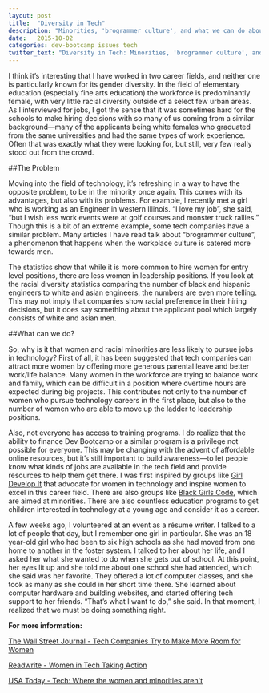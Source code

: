```yaml
---
layout: post
title:  "Diversity in Tech"
description: "Minorities, 'brogrammer culture', and what we can do about it."
date:   2015-10-02
categories: dev-bootcamp issues tech
twitter_text: "Diversity in Tech: Minorities, 'brogrammer culture', and what we can do about it."
---
```


I think it’s interesting that I have worked in two career fields, and neither one is particularly known for its gender diversity. In the field of elementary education (especially fine arts education) the workforce is predominantly female, with very little racial diversity outside of a select few urban areas. As I interviewed for jobs, I got the sense that it was sometimes hard for the schools to make hiring decisions with so many of us coming from a similar background—many of the applicants being white females who graduated from the same universities and had the same types of work experience. Often that was exactly what they were looking for, but still, very few really stood out from the crowd.

##The Problem

Moving into the field of technology, it’s refreshing in a way to have the opposite problem, to be in the minority once again. This comes with its advantages, but also with its problems. For example, I recently met a girl who is working as an Engineer in western Illinois. “I love my job”, she said, “but I wish less work events were at golf courses and monster truck rallies.” Though this is a bit of an extreme example, some tech companies have a similar problem. Many articles I have read talk about “brogrammer culture”, a phenomenon that happens when the workplace culture is catered more towards men.

The statistics show that while it is more common to hire women for entry level positions, there are less women in leadership positions. If you look at the racial diversity statistics comparing the number of black and hispanic engineers to white and asian engineers, the numbers are even more telling. This may not imply that companies show racial preference in their hiring decisions, but it does say something about the applicant pool which largely consists of white and asian men.

##What can we do?

So, why is it that women and racial minorities are less likely to pursue jobs in technology? First of all, it has been suggested that tech companies can attract more women by offering more generous parental leave and better work/life balance. Many women in the workforce are trying to balance work and family, which can be difficult in a position where overtime hours are expected during big projects. This contributes not only to the number of women who pursue technology careers in the first place, but also to the number of women who are able to move up the ladder to leadership positions.

Also, not everyone has access to training programs. I do realize that the ability to finance Dev Bootcamp or a similar program is a privilege not possible for everyone. This may be changing with the advent of affordable online resources, but it’s still important to build awareness—to let people know what kinds of jobs are available in the tech field and provide resources to help them get there. I was first inspired by groups like [Girl Develop It](http://www.girldevelopit.com) that advocate for women in technology and inspire women to excel in this career field. There are also groups like [Black Girls Code](http://www.blackgirlscode.com), which are aimed at minorities. There are also countless education programs to get children interested in technology at a young age and consider it as a career.

A few weeks ago, I volunteered at an event as a résumé writer. I talked to a lot of people that day, but I remember one girl in particular. She was an 18 year-old girl who had been to six high schools as she had moved from one home to another in the foster system. I talked to her about her life, and I asked her what she wanted to do when she gets out of school. At this point, her eyes lit up and she told me about one school she had attended, which she said was her favorite. They offered a lot of computer classes, and she took as many as she could in her short time there. She learned about computer hardware and building websites, and started offering tech support to her friends. “That’s what I want to do,” she said. In that moment, I realized that we must be doing something right.

**For more information:**

[The Wall Street Journal - Tech Companies Try to Make More Room for Women](http://www.wsj.com/articles/tech-companies-try-to-make-more-room-for-women-1443600701)

[Readwrite - Women in Tech Taking Action](http://readwrite.com/2015/09/23/women-in-tech-taking-action)

[USA Today - Tech: Where the women and minorities aren't](http://www.usatoday.com/story/tech/2014/05/29/silicon-valley-tech-diversity-hiring-women-minorities/9735713/)